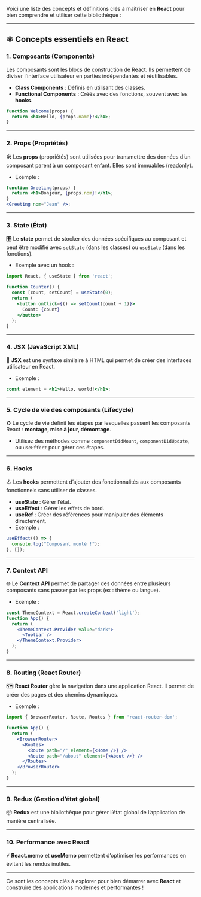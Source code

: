 Voici une liste des concepts et définitions clés à maîtriser en **React** pour bien comprendre et utiliser cette bibliothèque :

---

## ⚛️ **Concepts essentiels en React**

### 1. **Composants (Components)**  
Les composants sont les blocs de construction de React. Ils permettent de diviser l'interface utilisateur en parties indépendantes et réutilisables.  
- **Class Components** : Définis en utilisant des classes.  
- **Functional Components** : Créés avec des fonctions, souvent avec les **hooks**.  

```jsx
function Welcome(props) {
  return <h1>Hello, {props.name}!</h1>;
}
```

---

### 2. **Props (Propriétés)**  
🛠️ Les **props** (propriétés) sont utilisées pour transmettre des données d’un composant parent à un composant enfant. Elles sont immuables (readonly).  
- Exemple :  
```jsx
function Greeting(props) {
  return <h1>Bonjour, {props.nom}!</h1>;
}
<Greeting nom="Jean" />;
```

---

### 3. **State (État)**  
🎛️ Le **state** permet de stocker des données spécifiques au composant et peut être modifié avec `setState` (dans les classes) ou `useState` (dans les fonctions).  
- Exemple avec un hook :  
```jsx
import React, { useState } from 'react';

function Counter() {
  const [count, setCount] = useState(0);
  return (
    <button onClick={() => setCount(count + 1)}>
      Count: {count}
    </button>
  );
}
```

---

### 4. **JSX (JavaScript XML)**  
📝 **JSX** est une syntaxe similaire à HTML qui permet de créer des interfaces utilisateur en React.  
- Exemple :  
```jsx
const element = <h1>Hello, world!</h1>;
```

---

### 5. **Cycle de vie des composants (Lifecycle)**  
♻️ Le cycle de vie définit les étapes par lesquelles passent les composants React : **montage, mise à jour, démontage**.  
- Utilisez des méthodes comme `componentDidMount`, `componentDidUpdate`, ou `useEffect` pour gérer ces étapes.

---

### 6. **Hooks**  
🪝 Les **hooks** permettent d’ajouter des fonctionnalités aux composants fonctionnels sans utiliser de classes.  
- **useState** : Gérer l’état.  
- **useEffect** : Gérer les effets de bord.  
- **useRef** : Créer des références pour manipuler des éléments directement.  
- Exemple :  
```jsx
useEffect(() => {
  console.log("Composant monté !");
}, []);
```

---

### 7. **Context API**  
🌐 Le **Context API** permet de partager des données entre plusieurs composants sans passer par les props (ex : thème ou langue).  
- Exemple :  
```jsx
const ThemeContext = React.createContext('light');
function App() {
  return (
    <ThemeContext.Provider value="dark">
      <Toolbar />
    </ThemeContext.Provider>
  );
}
```

---

### 8. **Routing (React Router)**  
🗺️ **React Router** gère la navigation dans une application React. Il permet de créer des pages et des chemins dynamiques.  
- Exemple :  
```jsx
import { BrowserRouter, Route, Routes } from 'react-router-dom';

function App() {
  return (
    <BrowserRouter>
      <Routes>
        <Route path="/" element={<Home />} />
        <Route path="/about" element={<About />} />
      </Routes>
    </BrowserRouter>
  );
}
```

---

### 9. **Redux (Gestion d’état global)**  
📦 **Redux** est une bibliothèque pour gérer l’état global de l’application de manière centralisée.  

---

### 10. **Performance avec React**  
⚡ **React.memo** et **useMemo** permettent d’optimiser les performances en évitant les rendus inutiles.  

---

Ce sont les concepts clés à explorer pour bien démarrer avec **React** et construire des applications modernes et performantes !

